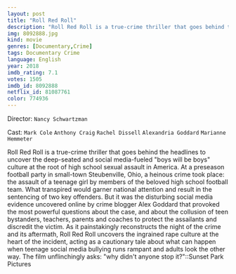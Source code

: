 ```yaml
---
layout: post
title: "Roll Red Roll"
description: "Roll Red Roll is a true-crime thriller that goes behind the headlines to uncover the deep-seated and social media-fueled boys will be boys culture at the root of high school sexual assault in America. At a preseason football party in small-town Steubenville, Ohio, a heinous crime took place: the assault of a teenage girl by members of the beloved high school football team. What transpired would garner national attention and result in the sentencing of two key offenders. But it was the disturbing social media evidence uncovered online by crime blogger Alex Goddard that provoked the most p.."
img: 8092888.jpg
kind: movie
genres: [Documentary,Crime]
tags: Documentary Crime 
language: English
year: 2018
imdb_rating: 7.1
votes: 1505
imdb_id: 8092888
netflix_id: 81087761
color: 774936
---
```

Director: `Nancy Schwartzman`  

Cast: `Mark Cole` `Anthony Craig` `Rachel Dissell` `Alexandria Goddard` `Marianne Hemmeter` 

Roll Red Roll is a true-crime thriller that goes behind the headlines to uncover the deep-seated and social media-fueled "boys will be boys" culture at the root of high school sexual assault in America. At a preseason football party in small-town Steubenville, Ohio, a heinous crime took place: the assault of a teenage girl by members of the beloved high school football team. What transpired would garner national attention and result in the sentencing of two key offenders. But it was the disturbing social media evidence uncovered online by crime blogger Alex Goddard that provoked the most powerful questions about the case, and about the collusion of teen bystanders, teachers, parents and coaches to protect the assailants and discredit the victim. As it painstakingly reconstructs the night of the crime and its aftermath, Roll Red Roll uncovers the ingrained rape culture at the heart of the incident, acting as a cautionary tale about what can happen when teenage social media bullying runs rampant and adults look the other way. The film unflinchingly asks: "why didn't anyone stop it?"::Sunset Park Pictures